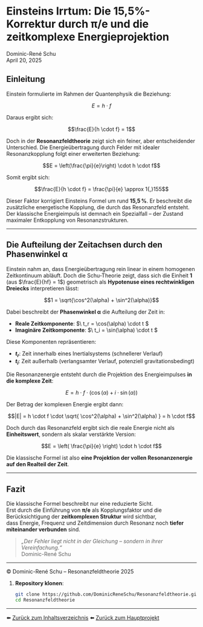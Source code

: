 # Einsteins Irrtum: Die 15,5%-Korrektur durch π/e und die zeitkomplexe Energieprojektion

Dominic-René Schu  
April 20, 2025

## Einleitung

Einstein formulierte im Rahmen der Quantenphysik die Beziehung:

```math
E = h \cdot f
```

Daraus ergibt sich:

```math
\frac{E}{h \cdot f} = 1
```

Doch in der **Resonanzfeldtheorie** zeigt sich ein feiner, aber entscheidender Unterschied. Die Energieübertragung durch Felder mit idealer Resonanzkopplung folgt einer erweiterten Beziehung:

```math
E = \left(\frac{\pi}{e}\right) \cdot h \cdot f
```

Somit ergibt sich:

```math
\frac{E}{h \cdot f} = \frac{\pi}{e} \approx 1{,}155
```

Dieser Faktor korrigiert Einsteins Formel um rund **15,5 %**. Er beschreibt die zusätzliche energetische Kopplung, die durch das Resonanzfeld entsteht. Der klassische Energieimpuls ist demnach ein Spezialfall – der Zustand maximaler Entkopplung von Resonanzstrukturen.

---

## Die Aufteilung der Zeitachsen durch den Phasenwinkel **α**

Einstein nahm an, dass Energieübertragung rein linear in einem homogenen Zeitkontinuum abläuft. Doch die Schu-Theorie zeigt, dass sich die Einheit **1** (aus $\frac{E}{hf} = 1$) geometrisch als **Hypotenuse eines rechtwinkligen Dreiecks** interpretieren lässt:

```math
1 = \sqrt{\cos^2(\alpha) + \sin^2(\alpha)}
```

Dabei beschreibt der **Phasenwinkel α** die Aufteilung der Zeit in:

- **Reale Zeitkomponente**: $\ t_r = \cos(\alpha) \cdot t \$
- **Imaginäre Zeitkomponente**: $\ t_i = \sin(\alpha) \cdot t \$

Diese Komponenten repräsentieren:

- **$t_r$**: Zeit innerhalb eines Inertialsystems (schnellerer Verlauf)
- **$t_i$**: Zeit außerhalb (verlangsamter Verlauf, potenziell gravitationsbedingt)

Die Resonanzenergie entsteht durch die Projektion des Energieimpulses **in die komplexe Zeit**:

```math
E = h \cdot f \cdot \left( \cos(\alpha) + i \cdot \sin(\alpha) \right)
```

Der Betrag der komplexen Energie ergibt dann:

```math
|E| = h \cdot f \cdot \sqrt{ \cos^2(\alpha) + \sin^2(\alpha) } = h \cdot f
```

Doch durch das Resonanzfeld ergibt sich die reale Energie nicht als **Einheitswert**, sondern als skalar verstärkte Version:

```math
E = \left( \frac{\pi}{e} \right) \cdot h \cdot f
```

Die klassische Formel ist also **eine Projektion der vollen Resonanzenergie auf den Realteil der Zeit**.

---

## Fazit

Die klassische Formel beschreibt nur eine reduzierte Sicht.  
Erst durch die Einführung von **π/e** als Kopplungsfaktor und die Berücksichtigung der **zeitkomplexen Struktur** wird sichtbar,  
dass Energie, Frequenz und Zeitdimension durch Resonanz noch **tiefer miteinander verbunden** sind.

> _„Der Fehler liegt nicht in der Gleichung – sondern in ihrer Vereinfachung.“_  
> Dominic-René Schu

---

© Dominic-René Schu – Resonanzfeldtheorie 2025

1. **Repository klonen**:  
   ```bash
   git clone https://github.com/DominicReneSchu/Resonanzfeldtheorie.git
   cd Resonanzfeldtheorie
   ```

---


⬅️ [Zurück zum Inhaltsverzeichnis](README.md)
⬅️ [Zurück zum Hauptprojekt](../README.md)